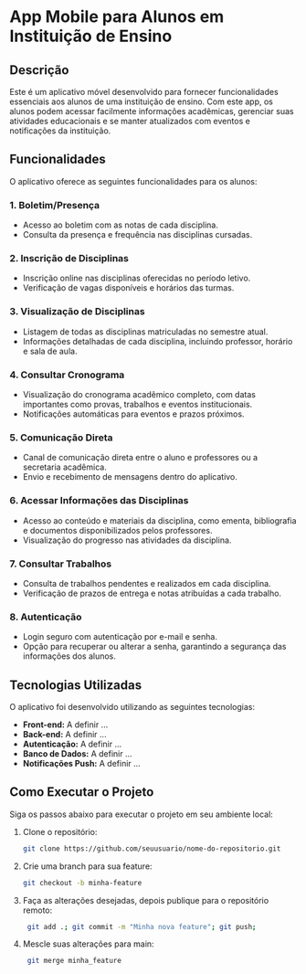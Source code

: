 # App Mobile para Alunos em Instituição de Ensino

## Descrição
Este é um aplicativo móvel desenvolvido para fornecer funcionalidades essenciais aos alunos de uma instituição de ensino. Com este app, os alunos podem acessar facilmente informações acadêmicas, gerenciar suas atividades educacionais e se manter atualizados com eventos e notificações da instituição.

## Funcionalidades
O aplicativo oferece as seguintes funcionalidades para os alunos:

### 1. **Boletim/Presença**
   - Acesso ao boletim com as notas de cada disciplina.
   - Consulta da presença e frequência nas disciplinas cursadas.

### 2. **Inscrição de Disciplinas**
   - Inscrição online nas disciplinas oferecidas no período letivo.
   - Verificação de vagas disponíveis e horários das turmas.

### 3. **Visualização de Disciplinas**
   - Listagem de todas as disciplinas matriculadas no semestre atual.
   - Informações detalhadas de cada disciplina, incluindo professor, horário e sala de aula.

### 4. **Consultar Cronograma**
   - Visualização do cronograma acadêmico completo, com datas importantes como provas, trabalhos e eventos institucionais.
   - Notificações automáticas para eventos e prazos próximos.

### 5. **Comunicação Direta**
   - Canal de comunicação direta entre o aluno e professores ou a secretaria acadêmica.
   - Envio e recebimento de mensagens dentro do aplicativo.

### 6. **Acessar Informações das Disciplinas**
   - Acesso ao conteúdo e materiais da disciplina, como ementa, bibliografia e documentos disponibilizados pelos professores.
   - Visualização do progresso nas atividades da disciplina.

### 7. **Consultar Trabalhos**
   - Consulta de trabalhos pendentes e realizados em cada disciplina.
   - Verificação de prazos de entrega e notas atribuídas a cada trabalho.

### 8. **Autenticação**
   - Login seguro com autenticação por e-mail e senha.
   - Opção para recuperar ou alterar a senha, garantindo a segurança das informações dos alunos.

## Tecnologias Utilizadas
O aplicativo foi desenvolvido utilizando as seguintes tecnologias:

- **Front-end:** A definir ...
- **Back-end:** A definir ...
- **Autenticação:** A definir ...
- **Banco de Dados:** A definir ...
- **Notificações Push:** A definir ...

## Como Executar o Projeto
Siga os passos abaixo para executar o projeto em seu ambiente local:

1. Clone o repositório:
   ```bash
   git clone https://github.com/seuusuario/nome-do-repositorio.git
   ```
   
2. Crie uma branch para sua feature:
   ```bash
   git checkout -b minha-feature
   ```

3. Faça as alterações desejadas, depois publique para o repositório remoto:
   ```bash
    git add .; git commit -m "Minha nova feature"; git push; 
   ```

4. Mescle suas alterações para main:
   ```bash
    git merge minha_feature
   ```
